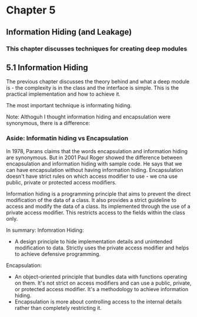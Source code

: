 # Chapter 5
## Information Hiding (and Leakage)

### This chapter discusses techniques for creating deep modules

## 5.1 Information Hiding

The previous chapter discusses the theory behind and what a deep module is - the complexity is in the class and the interface is simple. This is the practical implementation and how to achieve it. 

The most important technique is informating hiding. 

Note: Althoguh I thought information hiding and encapsulation were synonymous, there is a difference:

### Aside: Informatin hiding vs Encapsulation

In 1978, Parans claims that the words encapsulation and information hiding are synonymous. But in 2001 Paul Roger showed the difference between encapsulation and information hiding with sample code. He says that we can have encapsulation without having information hiding. Encapsulation doesn't have strict rules on which access modifier to use - we cna use public, private or protected access modifiers. 

Information hiding is a programming principle that aims to prevent the direct modification of the data of a class. It also provides a strict guideline to access and modify the data of a class. Its implemented through the use of a private access modifier. This restricts access to the fields within the class only. 

In summary:
Infomration Hiding:
- A design principle to hide implementation details and unintended modification to data. Strictly uses the private access modifier and helps to achieve defensive programming. 

Encapsulation:
- An object-oriented principle that bundles data with functions operating on them. It's not strict on access modifiers and can use a public, private, or protected access modifier. It's a methodology to achieve information hiding. 
- Encapsulation is more about controlling access to the internal details rather than completely restricting it.